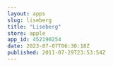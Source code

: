 ```yaml
---
layout: apps
slug: liseberg
title: "Liseberg"
store: apple
app_id: 452190254
date: 2023-07-07T06:30:18Z
published: 2011-07-29T23:53:54Z
---
```


